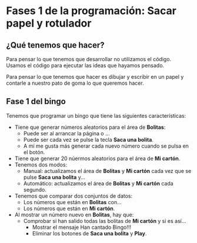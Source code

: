 # Fases 1 de la programación: Sacar papel y rotulador

## ¿Qué tenemos que hacer?

Para pensar lo que tenemos que desarrollar no utilizamos el código. Usamos el código para ejecutar las ideas que hayamos pensado.

Para pensar lo que tenemos que hacer es dibujar y escribir en un papel y contarle a nuestro pato de goma lo que queremos hacer.

## Fase 1 del bingo

Tenemos que programar un bingo que tiene las siguientes características:

- Tiene que generar números aleatorios para el área de **Bolitas**:
  - Puede ser al arrancar la página o ...
  - Puede ser cada vez se pulse la tecla **Saca una bolita**.
  - A mí me gusta más generar cada nuevo número cuando se pulsa en el botón.
- Tiene que generar 20 núermos aleatorios para el área de **Mi cartón**.
- Tenemos dos modos:
  - Manual: actualizamos el área de **Bolitas** y **Mi cartón** cada vez que se pulse **Saca una bolita** y...
  - Automático: actualizamos el área de **Bolitas** y **Mi cartón** cada segundo.
- Tenemos que comparar dos conjuntos de datos:
  - Los números que están en **Bolitas** con...
  - Los números que están en **Mi cartón**.
- Al mostrar un número nuevo en **Bolitas**, hay que:
  - Comprobar si han salido todas las bolitas de **Mi cartón** y si es así...
    - Mostrar el mensaje Han cantado Bingo!!!
    - Eliminar los botones de **Saca una bolita** y **Play**.

